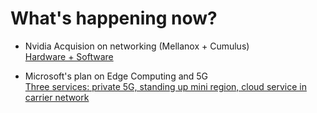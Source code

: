 # What's happening now?

* Nvidia Acquision on networking (Mellanox + Cumulus) \
[Hardware + Software](https://www.networkworld.com/article/3542248/nvidia-after-7b-mellanox-hardware-deal-grabs-cumulus-for-big-network-software-play.html)

* Microsoft's plan on Edge Computing and 5G \
[Three services: private 5G, standing up mini region, cloud service in carrier network](https://www.datacenterknowledge.com/microsoft/azure-edge-zones-microsoft-s-plan-dominate-edge-computing-and-5g)

